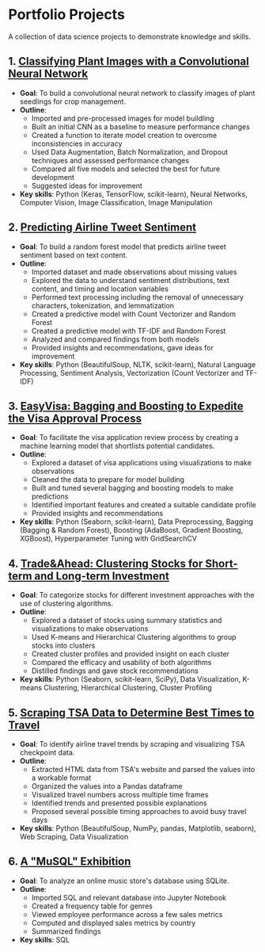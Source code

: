 # Portfolio Projects
A collection of data science projects to demonstrate knowledge and skills.


## 1. [Classifying Plant Images with a Convolutional Neural Network](https://colab.research.google.com/github/rfraissinet/portfolio_projects/blob/main/CNN_Plant_Classification.ipynb)
- **Goal**: To build a convolutional neural network to classify images of plant seedlings for crop management.
- **Outline**:
  - Imported and pre-processed images for model buildling
  - Built an initial CNN as a baseline to measure performance changes
  - Created a function to iterate model creation to overcome inconsistencies in accuracy
  - Used Data Augmentation, Batch Normalization, and Dropout techniques and assessed performance changes
  - Compared all five models and selected the best for future development
  - Suggested ideas for improvement
- **Key skills**: Python (Keras, TensorFlow, scikit-learn), Neural Networks, Computer Vision, Image Classification, Image Manipulation

## 2. [Predicting Airline Tweet Sentiment]()
- **Goal**: To build a random forest model that predicts airline tweet sentiment based on text content.
- **Outline**:
  - Imported dataset and made observations about missing values
  - Explored the data to understand sentiment distributions, text content, and timing and location variables
  - Performed text processing including the removal of unnecessary characters, tokenization, and lemmatization
  - Created a predictive model with Count Vectorizer and Random Forest
  - Created a predictive model with TF-IDF and Random Forest
  - Analyzed and compared findings from both models
  - Provided insights and recommendations, gave ideas for improvement
- **Key skills**: Python (BeautifulSoup, NLTK, scikit-learn), Natural Language Processing, Sentiment Analysis, Vectorization (Count Vectorizer and TF-IDF)

## 3. [EasyVisa: Bagging and Boosting to Expedite the Visa Approval Process](https://nbviewer.org/github/rfraissinet/portfolio_projects/blob/main/EasyVisa.ipynb)
- **Goal**: To facilitate the visa application review process by creating a machine learning model that shortlists potential candidates.
- **Outline**:
  - Explored a dataset of visa applications using visualizations to make observations
  - Cleaned the data to prepare for model building
  - Built and tuned several bagging and boosting models to make predictions
  - Identified important features and created a suitable candidate profile
  - Provided insights and recommendations
- **Key skills**: Python (Seaborn, scikit-learn), Data Preprocessing, Bagging (Bagging & Random Forest), Boosting (AdaBoost, Gradient Boosting, XGBoost), Hyperparameter Tuning with GridSearchCV

## 4. [Trade&Ahead: Clustering Stocks for Short-term and Long-term Investment](https://nbviewer.org/github/rfraissinet/portfolio_projects/blob/main/Trade%26Ahead.ipynb?flush_cache=true)
- **Goal**: To categorize stocks for different investment approaches with the use of clustering algorithms.
- **Outline**:
  - Explored a dataset of stocks using summary statistics and visualizations to make observations
  - Used K-means and Hierarchical Clustering algorithms to group stocks into clusters
  - Created cluster profiles and provided insight on each cluster
  - Compared the efficacy and usability of both algorithms
  - Distilled findings and gave stock recommendations
- **Key skills**: Python (Seaborn, scikit-learn, SciPy), Data Visualization, K-means Clustering, Hierarchical Clustering, Cluster Profiling

## 5. [Scraping TSA Data to Determine Best Times to Travel](https://nbviewer.org/github/rfraissinet/portfolio_projects/blob/main/Scraping_TSA_Data.ipynb)
- **Goal**: To identify airline travel trends by scraping and visualizing TSA checkpoint data.
- **Outline**:
  - Extracted HTML data from TSA's website and parsed the values into a workable format
  - Organized the values into a Pandas dataframe
  - Visualized travel numbers across multiple time frames
  - Identified trends and presented possible explanations
  - Proposed several possible timing approaches to avoid busy travel days
- **Key skills**: Python (BeautifulSoup, NumPy, pandas, Matplotlib, seaborn), Web Scraping, Data Visualization

## 6. [A "MuSQL" Exhibition](https://nbviewer.org/github/rfraissinet/portfolio_projects/blob/main/A_MuSQL_Exhibition.ipynb)
- **Goal**: To analyze an online music store's database using SQLite.
- **Outline**:
  - Imported SQL and relevant database into Jupyter Notebook
  - Created a frequency table for genres
  - Viewed employee performance across a few sales metrics
  - Computed and displayed sales metrics by country
  - Summarized findings
- **Key skills**: SQL
